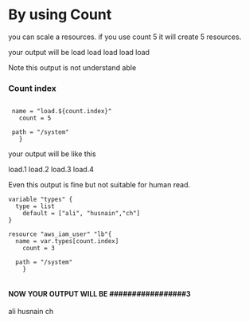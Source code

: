 # By using Count
you can scale a resources. if you use count 5 it will create 5 resources.

your output will be 
load
load
load
load 
load

Note this output is not understand able

### Count index
 ## 
 ``` resource "aws_iam_user" "lb"{
  name = "load.${count.index}"
    count = 5
  
  path = "/system"
    }
```
your output will be like this 

load.1
load.2
load.3
load.4

Even this output is fine but not suitable for human read.




```
variable "types" {
  type = list
    default = ["ali", "husnain","ch"]
}

resource "aws_iam_user" "lb"{
  name = var.types[count.index]
    count = 3
  
  path = "/system"
    }


```
#### NOW YOUR OUTPUT WILL BE #################3
ali
husnain
ch